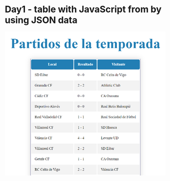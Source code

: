 # Day1 - table with JavaScript from by using JSON data

<img src="https://github.com/BlasToth/letscoder-bootcamp-202101/blob/main/proyecto-2-la-liga-website/entregable1/Api-day1.png" alt="screenshot - day1">
